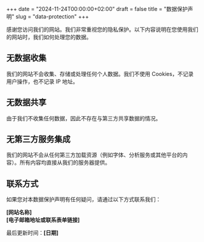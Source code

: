+++
date = "2024-11-24T00:00:00+02:00"
draft = false
title = "数据保护声明"
slug = "data-protection"
+++

感谢您访问我们的网站。我们非常重视您的隐私保护。以下内容说明在您使用我们的网站时，我们如何处理您的数据。

## 无数据收集

我们的网站不会收集、存储或处理任何个人数据。我们不使用 Cookies，不记录用户操作，也不记录 IP 地址。

## 无数据共享

由于我们不收集任何数据，因此不存在与第三方共享数据的情况。

## 无第三方服务集成

我们的网站不会从任何第三方加载资源（例如字体、分析服务或其他平台的内容）。所有内容均直接从我们的服务器提供。

## 联系方式

如果您对本数据保护声明有任何疑问，请通过以下方式联系我们：

**[网站名称]**  
**[电子邮箱地址或联系表单链接]**

最后更新时间：**[日期]**
